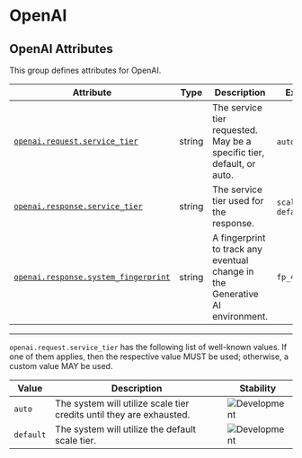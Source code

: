<!-- NOTE: THIS FILE IS AUTOGENERATED. DO NOT EDIT BY HAND. -->
<!-- see templates/registry/markdown/attribute_namespace.md.j2 -->

# OpenAI

## OpenAI Attributes

This group defines attributes for OpenAI.

| Attribute | Type | Description | Examples | Stability |
|---|---|---|---|---|
| <a id="openai-request-service-tier" href="#openai-request-service-tier">`openai.request.service_tier`</a> | string | The service tier requested. May be a specific tier, default, or auto. | `auto`; `default` | ![Development](https://img.shields.io/badge/-development-blue) |
| <a id="openai-response-service-tier" href="#openai-response-service-tier">`openai.response.service_tier`</a> | string | The service tier used for the response. | `scale`; `default` | ![Development](https://img.shields.io/badge/-development-blue) |
| <a id="openai-response-system-fingerprint" href="#openai-response-system-fingerprint">`openai.response.system_fingerprint`</a> | string | A fingerprint to track any eventual change in the Generative AI environment. | `fp_44709d6fcb` | ![Development](https://img.shields.io/badge/-development-blue) |

---

`openai.request.service_tier` has the following list of well-known values. If one of them applies, then the respective value MUST be used; otherwise, a custom value MAY be used.

| Value  | Description | Stability |
|---|---|---|
| `auto` | The system will utilize scale tier credits until they are exhausted. | ![Development](https://img.shields.io/badge/-development-blue) |
| `default` | The system will utilize the default scale tier. | ![Development](https://img.shields.io/badge/-development-blue) |
